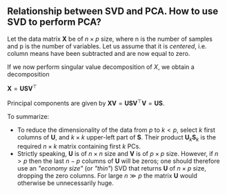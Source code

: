## Relationship between SVD and PCA. How to use SVD to perform PCA?

Let the data matrix $\mathbf X$ be of $n×p$ size, where n is the number of samples and p is the number of variables. Let us assume that it is *centered*, i.e. column means have been subtracted and are now equal to zero.

If we now perform singular value decomposition of $X$, we obtain a decomposition

$\mathbf X = \mathbf U \mathbf S \mathbf V^\top$

Principal components are given by $\mathbf X \mathbf V = \mathbf U \mathbf S \mathbf V^\top \mathbf V = \mathbf U \mathbf S$.

To summarize:
- To reduce the dimensionality of the data from $p$ to $k < p$, select $k$ first columns of $\mathbf U$, and $k\times k$ upper-left part of $\mathbf S$. Their product $\mathbf U_k \mathbf S_k$ is the required $n \times k$ matrix containing first $k$ PCs.
- Strictly speaking, $\mathbf U$ is of $n\times n$ size and $\mathbf V$ is of $p \times p$ size. However, if $n > p$ then the last $n-p$ columns of $\mathbf U$ will be zeros; one should therefore use an *"economy size"* (or *"thin"*) SVD that returns $\mathbf U$ of $n\times p$ size, dropping the zero columns. For large $n \gg p$ the matrix $\mathbf U$ would otherwise be unnecessarily huge. 
